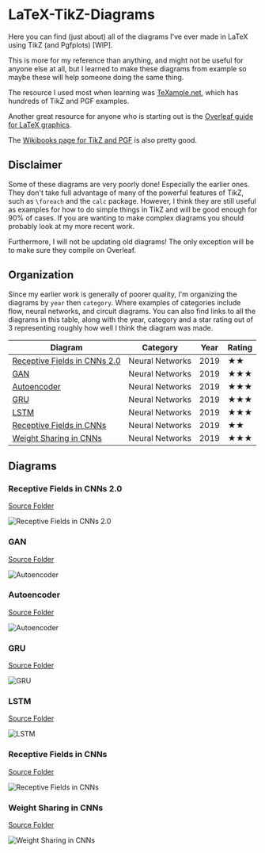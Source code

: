 # LaTeX-TikZ-Diagrams

Here you can find (just about) all of the diagrams I've ever made in LaTeX using TikZ (and Pgfplots) [WIP].

This is more for my reference than anything, and might not be useful for anyone else at all, but I learned to make these diagrams from example so maybe these will help someone doing the same thing. 

The resource I used most when learning was [TeXample.net](http://www.texample.net/tikz/examples/), which has hundreds of TikZ and PGF examples. 

Another great resource for anyone who is starting out is the [Overleaf guide for LaTeX graphics](https://www.overleaf.com/learn/latex/LaTeX_Graphics_using_TikZ:_A_Tutorial_for_Beginners_(Part_1)%E2%80%94Basic_Drawing).

The [Wikibooks page for TikZ and PGF](https://en.wikibooks.org/wiki/LaTeX/PGF/TikZ) is also pretty good.

## Disclaimer

Some of these diagrams are very poorly done! Especially the earlier ones. They don't take full advantage of many of the powerful features of TikZ, such as `\foreach` and the `calc` package. However, I think they are still useful as examples for how to do simple things in TikZ and will be good enough for 90% of cases. If you are wanting to make complex diagrams you should probably look at my more recent work.

Furthermore, I will not be updating old diagrams! The only exception will be to make sure they compile on Overleaf.

## Organization

Since my earlier work is generally of poorer quality, I'm organizing the diagrams by `year` then `category`. Where examples of categories include flow, neural networks, and circuit diagrams. You can also find links to all the diagrams in this table, along with the year, category and a star rating out of 3 representing roughly how well I think the diagram was made.

| Diagram | Category | Year | Rating |
|---|---|---|---|
|[Receptive Fields in CNNs 2.0](2019/Neural%20Networks/Receptive%20Fields%20in%20CNNs%202.0/)|Neural Networks|2019|&#9733;&#9733;|
|[GAN](2019/Neural%20Networks/GAN/)|Neural Networks|2019|&#9733;&#9733;&#9733;|
|[Autoencoder](2019/Neural%20Networks/Autoencoder/)|Neural Networks|2019|&#9733;&#9733;&#9733;|
|[GRU](2019/Neural%20Networks/GRU/)|Neural Networks|2019|&#9733;&#9733;&#9733;|
|[LSTM](2019/Neural%20Networks/LSTM/)|Neural Networks|2019|&#9733;&#9733;&#9733;|
|[Receptive Fields in CNNs](2019/Neural%20Networks/Receptive%20Fields%20in%20CNNs/)|Neural Networks|2019|&#9733;&#9733;|
|[Weight Sharing in CNNs](2019/Neural%20Networks/Weight%20Sharing%20in%20CNNs/)|Neural Networks|2019|&#9733;&#9733;&#9733;|

## Diagrams

### Receptive Fields in CNNs 2.0

[Source Folder](2019/Neural%20Networks/Receptive%20Fields%20in%20CNNs%202.0/)

![Receptive Fields in CNNs 2.0](https://i.imgur.com/TjxEsG4.png)

### GAN

[Source Folder](2019/Neural%20Networks/GAN/)

![Autoencoder](https://i.imgur.com/OUPd4Av.png)

### Autoencoder

[Source Folder](2019/Neural%20Networks/Autoencoder/)

![Autoencoder](https://i.imgur.com/yj8f5jS.jpg)

### GRU

[Source Folder](2019/Neural%20Networks/GRU/)

![GRU](https://i.imgur.com/jrI06DF.jpg)

### LSTM

[Source Folder](2019/Neural%20Networks/LSTM/)

![LSTM](https://i.imgur.com/IBFpUBj.jpg)

### Receptive Fields in CNNs

[Source Folder](2019/Neural%20Networks/Receptive%20Fields%20in%20CNNs/)

![Receptive Fields in CNNs](https://i.imgur.com/462QCx5.png)


### Weight Sharing in CNNs

[Source Folder](2019/Neural%20Networks/Weight%20Sharing%20in%20CNNs/)

![Weight Sharing in CNNs](https://i.imgur.com/gcmmZz4.png)

